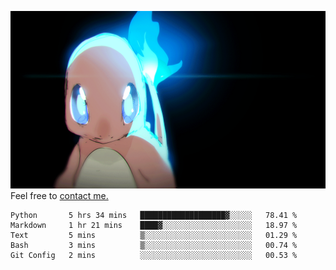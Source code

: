 [gif]: https://raw.githubusercontent.com/uysalserkan/uysalserkan/master/charmander-2.gif

![gif]
Feel free to [contact me.](mailto:uysalserkan08@gmail.com)
<!--
<div align="center">
<p>Profile Visitor Counter</p>
<img src="https://profile-counter.glitch.me/uysalserkan/count.svg" alt="hit counter" align="center">
</div>
-->
<!--START_SECTION:waka-->
```text
Python       5 hrs 34 mins   ███████████████████▓░░░░░   78.41 % 
Markdown     1 hr 21 mins    ████▓░░░░░░░░░░░░░░░░░░░░   18.97 % 
Text         5 mins          ▒░░░░░░░░░░░░░░░░░░░░░░░░   01.29 % 
Bash         3 mins          ▒░░░░░░░░░░░░░░░░░░░░░░░░   00.74 % 
Git Config   2 mins          ░░░░░░░░░░░░░░░░░░░░░░░░░   00.53 % 
```
<!--END_SECTION:waka-->

